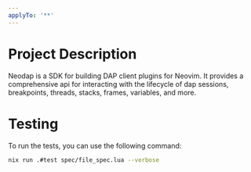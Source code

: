 ```yaml
---
applyTo: '**'
---
```


# Project Description

Neodap is a SDK for building DAP client plugins for Neovim.
It provides a comprehensive api for interacting with the lifecycle of dap sessions, breakpoints, threads, stacks, frames, variables, and more.

# Testing

To run the tests, you can use the following command:

```bash
nix run .#test spec/file_spec.lua --verbose
```
